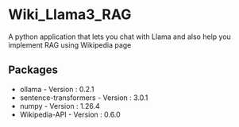 # Wiki_Llama3_RAG
A python application that lets you chat with Llama and also help you implement RAG using Wikipedia page

## Packages
* ollama - Version : 0.2.1
* sentence-transformers - Version : 3.0.1
* numpy - Version : 1.26.4
* Wikipedia-API - Version : 0.6.0
